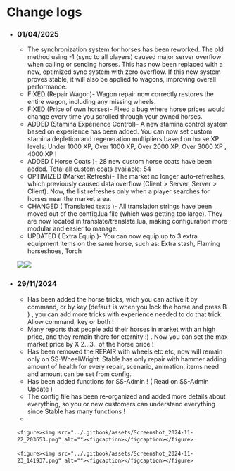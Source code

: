 # Change logs



*   ### 01/04/2025

    * The synchronization system for horses has been reworked. The old method using -1 (sync to all players) caused major server overflow when calling or sending horses. This has now been replaced with a new, optimized sync system with zero overflow. If this new system proves stable, it will also be applied to wagons, improving overall performance.
    * FIXED (Repair Wagon)- Wagon repair now correctly restores the entire wagon, including any missing wheels.
    * FIXED (Price of own horses)- Fixed a bug where horse prices would change every time you scrolled through your owned horses.
    * ADDED (Stamina Experience Control)- A new stamina control system based on experience has been added. You can now set custom stamina depletion and regeneration multipliers based on horse XP levels: Under 1000 XP, Over 1000 XP, Over 2000 XP, Over 3000 XP , 4000 XP !
    * ADDED ( Horse Coats )- 28 new custom horse coats have been added. Total all custom coats available: 54
    * OPTIMIZED (Market Refresh)- The market no longer auto-refreshes, which previously caused data overflow (Client > Server, Server > Client). Now, the list refreshes only when a player searches for horses near the market area.
    * CHANGED ( Translated texts )- All translation strings have been moved out of the config.lua file (which was getting too large). They are now located in translate/translate.lua, making configuration more modular and easier to manage.
    * UPDATED ( Extra Equip )- You can now equip up to 3 extra equipment items on the same horse, such as: Extra stash, Flaming horseshoes, Torch

    ![](../.gitbook/assets/IMG_0073.png)![](../.gitbook/assets/IMG_0058.png)





* ### **29/11/2024**
  * Has been added the horse tricks, wich you can active it by command, or by key (default is when you lock the horse and press B ) , you can add more tricks with experience needed to do that trick. Allow command, key or both !
  * Many reports that people add their horses in market with an high price, and they remain there for eternity :) . Now you can set the max market price by X 2...3.. of the horse price !
  * Has been removed the REPAIR with wheels etc etc, now will remain only on SS-WheelWright. Stable has only repair with hammer adding amount of health for every repair, scenario, animation, items need and amount can be set from config.
  * Has been added functions for SS-Admin ! ( Read on SS-Admin Update )
  * The config file has been re-organized and added more details about everything, so you or new customers can understand everything since Stable has many functions !
  *

      <figure><img src="../.gitbook/assets/Screenshot_2024-11-22_203653.png" alt=""><figcaption></figcaption></figure>

      <figure><img src="../.gitbook/assets/Screenshot_2024-11-23_141937.png" alt=""><figcaption></figcaption></figure>

